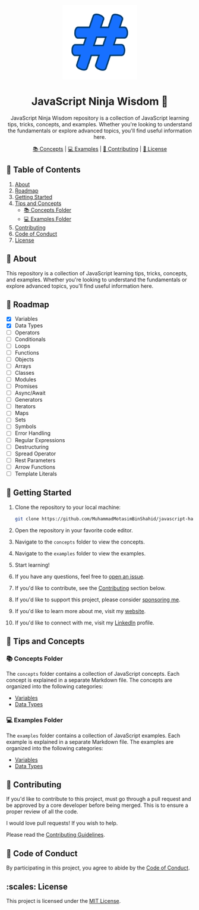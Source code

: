 <div align='center'>

<img src="public/favicon.png" alt="logo" width="200px" height="200px" />

<h1>JavaScript Ninja Wisdom 🚀</h1>
<p>JavaScript Ninja Wisdom repository is a collection of JavaScript learning tips, tricks, concepts, and examples. Whether you're looking to understand the fundamentals or explore advanced topics, you'll find useful information here.</p>

<a href="#books-concepts-folder">📚 Concepts</a> |
<a href="#computer-examples-folder">💻 Examples</a> |
<a href="#wave-contributing">🤝 Contributing</a> |
<a href="#scales-license">📜 License</a>

</div>


## 📔 Table of Contents

1. [About](#star2-about)
2. [Roadmap](#compass-roadmap)
3. [Getting Started](#toolbox-getting-started)
4. [Tips and Concepts](#brain-tips-and-concepts)
   - [📚 Concepts Folder](#books-concepts-folder)
   - [💻 Examples Folder](#computer-examples-folder)
5. [Contributing](#wave-contributing)
6. [Code of Conduct](#handshake-code-of-conduct)
7. [License](#scales-license)


## :star2: About

This repository is a collection of JavaScript learning tips, tricks, concepts, and examples. Whether you're looking to understand the fundamentals or explore advanced topics, you'll find useful information here.


## :compass: Roadmap

* [x] Variables
* [x] Data Types
* [ ] Operators
* [ ] Conditionals
* [ ] Loops
* [ ] Functions
* [ ] Objects
* [ ] Arrays
* [ ] Classes
* [ ] Modules
* [ ] Promises
* [ ] Async/Await
* [ ] Generators
* [ ] Iterators
* [ ] Maps
* [ ] Sets
* [ ] Symbols
* [ ] Error Handling
* [ ] Regular Expressions
* [ ] Destructuring
* [ ] Spread Operator
* [ ] Rest Parameters
* [ ] Arrow Functions
* [ ] Template Literals

## :toolbox: Getting Started

1. Clone the repository to your local machine:

   ```bash
   git clone https://github.com/MuhammadMotasimBinShahid/javascript-hack-learning-tips.git
    ```
   
2. Open the repository in your favorite code editor.
3. Navigate to the `concepts` folder to view the concepts.
4. Navigate to the `examples` folder to view the examples.
5. Start learning!
6. If you have any questions, feel free to [open an issue](https://github.com/MuhammadMotasimBinShahid/javascript-ninja-wisdom/issues/new).
7. If you'd like to contribute, see the [Contributing](#wave-contributing) section below.
8. If you'd like to support this project, please consider [sponsoring me](https://ko-fi.com/muhammadmotasimbinshahid).
9. If you'd like to learn more about me, visit my [website](https://your-username.github.io).
10. If you'd like to connect with me, visit my [LinkedIn](https://www.linkedin.com/in/muhammad-motasim) profile.



## :brain: Tips and Concepts

### :books: Concepts Folder

The `concepts` folder contains a collection of JavaScript concepts. Each concept is explained in a separate Markdown file. The concepts are organized into the following categories:

- [Variables](concepts/01_variables.md)
- [Data Types](concepts/02_data_types.md)


### :computer: Examples Folder

The `examples` folder contains a collection of JavaScript examples. Each example is explained in a separate Markdown file. The examples are organized into the following categories:

- [Variables](examples/01_variables.md)
- [Data Types](examples/02_data_types.js)



## :wave: Contributing

If you'd like to contribute to this project, must go through a pull request and be approved by a core developer before being merged. This is to ensure a proper review of all the code.

I would love pull requests! If you wish to help. 

Please read the [Contributing Guidelines](CONTRIBUTING.md).



## :handshake: Code of Conduct

By participating in this project, you agree to abide by the [Code of Conduct](CODE_OF_CONDUCT.md).



## :scales: License

This project is licensed under the [MIT License](LICENSE).
